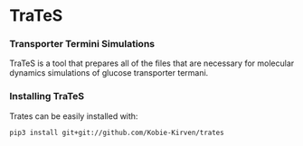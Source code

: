 <h1>TraTeS</h1>
<h3>Transporter Termini Simulations</h3>

TraTeS is a tool that prepares all of the files that are necessary for 
molecular dynamics simulations of glucose transporter termani. 


<h3>Installing TraTeS</h3>
Trates can be easily installed with:

```bash
pip3 install git+git://github.com/Kobie-Kirven/trates
```